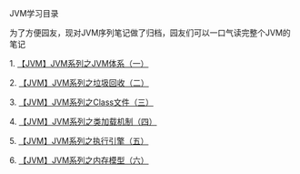 JVM学习目录

为了方便园友，现对JVM序列笔记做了归档，园友们可以一口气读完整个JVM的笔记

1\. [【JVM】JVM系列之JVM体系（一）](http://www.cnblogs.com/leesf456/p/5204694.html)

2\. [【JVM】JVM系列之垃圾回收（二）](http://www.cnblogs.com/leesf456/p/5218594.html)

3\. [【JVM】JVM系列之Class文件（三）](http://www.cnblogs.com/leesf456/p/5263764.html)

4\. [【JVM】JVM系列之类加载机制（四）](http://www.cnblogs.com/leesf456/p/5269545.html)

5\. [【JVM】JVM系列之执行引擎（五）](http://www.cnblogs.com/leesf456/p/5275189.html)

6\. [【JVM】JVM系列之内存模型（六）](http://www.cnblogs.com/leesf456/p/5291484.html)

